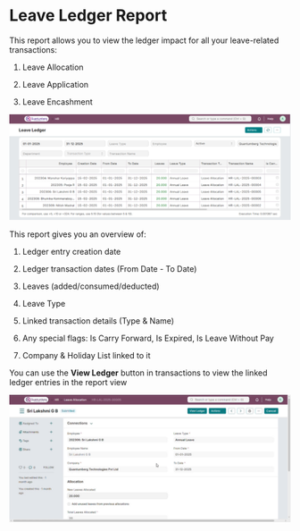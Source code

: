 # Leave Ledger Report 

This report allows you to view the ledger impact for all your leave-related transactions:

1. Leave Allocation

2. Leave Application

3. Leave Encashment

![LeaveLedgerReport](../images/Leaves-Images/LeaveLedger-1.png)

This report gives you an overview of:

1. Ledger entry creation date

2. Ledger transaction dates (From Date - To Date)

3. Leaves (added/consumed/deducted)

4. Leave Type

5. Linked transaction details (Type & Name)

6. Any special flags: Is Carry Forward, Is Expired, Is Leave Without Pay

7. Company & Holiday List linked to it

You can use the **View Ledger** button in transactions to view the linked ledger entries in the report view

![leaveLedger](../images/Leaves-Images/LeaveLedger.gif)